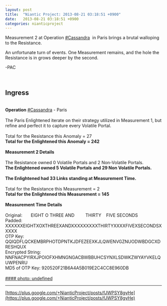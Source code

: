 ```yaml
---
layout: post
title:  "Niantic Project: 2013-08-21 03:18:51 +0900"
date:   2013-08-21 03:18:51 +0900
categories: nianticproject
---
```

Measurement 2 at Operation  [#Cassandra](https://plus.google.com/s/%23Cassandra "")  in Paris brings a brutal walloping to the Resistance.

An unfortunate turn of events. One Measurement remains, and the hole the Resistance is in grows deeper by the second.

-PAC<div class="shared"><br /><h2>Ingress</h2><br /><b>Operation</b> <a rel="nofollow" class="ot-hashtag" href="https://plus.google.com/s/%23Cassandra">#Cassandra</a> - Paris<br /><br />The Paris Enlightened iterate on their strategy utilized in Measurement 1, but refine and perfect it to capture every Volatile Portal.<br /><br />Total for the Resistance this Anomaly = 27<br /><b>Total for the Enlightened this Anomaly = 242</b><br /><br /><b>Measurement 2 Details</b><br /><br />The Resistance owned 0 Volatile Portals and 2 Non-Volatile Portals.<br /><b>The Enlightened owned 5 Volatile Portals and 29 Non Volatile Portals.</b><br /><br /><b>The Enlightened had 33 Links standing at Measurement Time.</b><br /><br />Total for the Resistance this Measurement = 2<br /><b>Total for the Enlightened this Measurement = 145</b><br /><br /><b>Measurement Time Details</b><br /><br />Original:       EIGHT O THREE AND         THIRTY    FIVE SECONDS     <br />Padded: XXXXXXEIGHTXOXTHREEXANDXXXXXXXXXTHIRTYXXXXFIVEXSECONDSXXXXX<br />OTP Key: QQIQDFLQCKEMBRPHOTDPNTKJDFEZEEXKJLQWENVGZNUODWBDGCXDRESHQUX<br />Encrypted String: NNFNACPYIRXJPOIOFXHMNGNGACBWBBUHCSYNXLSDWKZWYAYVKELQUWPENRU<br />MD5 of OTP Key: 920520F21B6A4A5B019E2C4CC8E960DB<br /><br /></div>
[#### photo: undefined](https://lh5.googleusercontent.com/-M09Ony-s7F4/UhOxCx2ls3I/AAAAAAAAPCg/2nMcyjaMEjU/cassandra-paris-2.png "")
- - -
[https://plus.google.com/+NianticProject/posts/fJWPSY8gyHe](https://plus.google.com/+NianticProject/posts/fJWPSY8gyHe)
